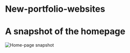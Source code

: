 # New-portfolio-websites

# A snapshot of the homepage
![Home-page snapshot](https://user-images.githubusercontent.com/58866020/159383922-9f76f145-b068-431d-b1d3-58c746e7214e.png)
